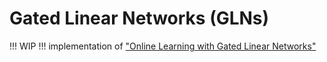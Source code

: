 # Gated Linear Networks (GLNs)
!!! WIP !!!
implementation of ["Online Learning with Gated Linear Networks"](https://arxiv.org/abs/1712.01897v1)
 


